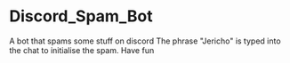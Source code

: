 # Discord_Spam_Bot
A bot that spams some stuff on discord
The phrase "Jericho" is typed into the chat to initialise the spam.
Have fun

